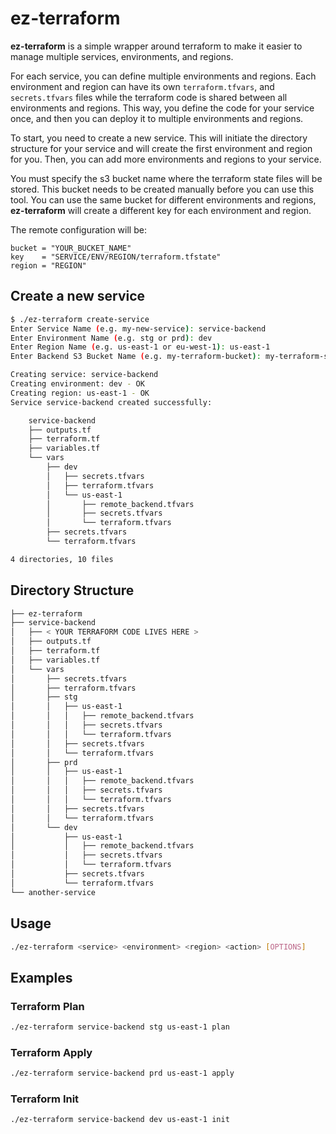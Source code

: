 # ez-terraform

**ez-terraform** is a simple wrapper around terraform to make it easier to manage multiple services, environments, and regions.

For each service, you can define multiple environments and regions. Each environment and region can have its own `terraform.tfvars`, and `secrets.tfvars` files while the terraform code is shared between all environments and regions. This way, you define the code for your service once, and then you can deploy it to multiple environments and regions.

To start, you need to create a new service. This will initiate the directory structure for your service and will create the first environment and region for you. Then, you can add more environments and regions to your service.

You must specify the s3 bucket name where the terraform state files will be stored. This bucket needs to be created manually before you can use this tool. You can use the same bucket for different environments and regions, **ez-terraform** will create a different key for each environment and region.

The remote configuration will be:

```hcl
bucket = "YOUR_BUCKET_NAME"
key    = "SERVICE/ENV/REGION/terraform.tfstate"
region = "REGION"
```

## Create a new service

```bash
$ ./ez-terraform create-service
Enter Service Name (e.g. my-new-service): service-backend
Enter Environment Name (e.g. stg or prd): dev
Enter Region Name (e.g. us-east-1 or eu-west-1): us-east-1
Enter Backend S3 Bucket Name (e.g. my-terraform-bucket): my-terraform-state-bucket

Creating service: service-backend
Creating environment: dev - OK
Creating region: us-east-1 - OK
Service service-backend created successfully:

    service-backend
    ├── outputs.tf
    ├── terraform.tf
    ├── variables.tf
    └── vars
        ├── dev
        │   ├── secrets.tfvars
        │   ├── terraform.tfvars
        │   └── us-east-1
        │       ├── remote_backend.tfvars
        │       ├── secrets.tfvars
        │       └── terraform.tfvars
        ├── secrets.tfvars
        └── terraform.tfvars

4 directories, 10 files
```

## Directory Structure

```bash
├── ez-terraform
├── service-backend
│   ├── < YOUR TERRAFORM CODE LIVES HERE >
│   ├── outputs.tf
│   ├── terraform.tf
│   ├── variables.tf
│   └── vars
│       ├── secrets.tfvars
│       ├── terraform.tfvars
│       ├── stg
│       │   ├── us-east-1
│       │   │   ├── remote_backend.tfvars
│       │   │   ├── secrets.tfvars
│       │   │   └── terraform.tfvars
│       │   ├── secrets.tfvars
│       │   └── terraform.tfvars
│       ├── prd
│       │   ├── us-east-1
│       │   │   ├── remote_backend.tfvars
│       │   │   ├── secrets.tfvars
│       │   │   └── terraform.tfvars
│       │   ├── secrets.tfvars
│       │   └── terraform.tfvars
│       └── dev
│           ├── us-east-1
│           │   ├── remote_backend.tfvars
│           │   ├── secrets.tfvars
│           │   └── terraform.tfvars
│           ├── secrets.tfvars
│           └── terraform.tfvars
└── another-service
```

## Usage

```bash
./ez-terraform <service> <environment> <region> <action> [OPTIONS]
```

## Examples

### Terraform Plan

```bash
./ez-terraform service-backend stg us-east-1 plan
```

### Terraform Apply

```bash
./ez-terraform service-backend prd us-east-1 apply
```

### Terraform Init

```bash
./ez-terraform service-backend dev us-east-1 init
```
